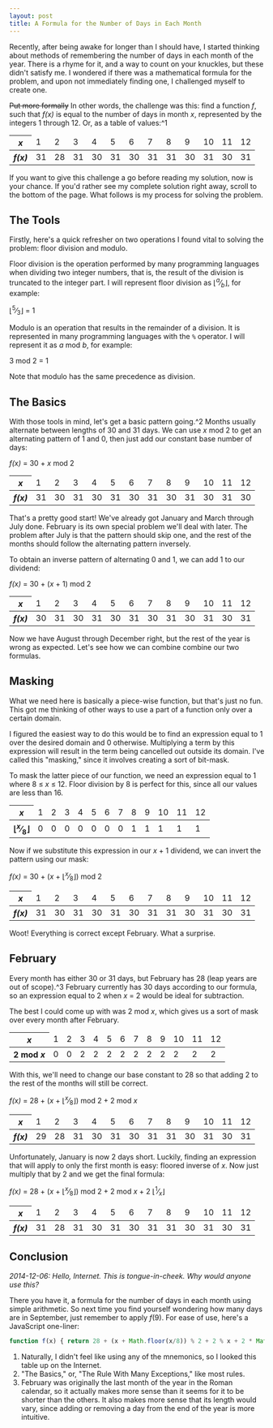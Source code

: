 ```yaml
---
layout: post
title: A Formula for the Number of Days in Each Month
---
```


Recently, after being awake for longer than I should have, I started
thinking about methods of remembering the number of days in each month
of the year. There is a rhyme for it, and a way to count on your
knuckles, but these didn't satisfy me. I wondered if there was a
mathematical formula for the problem, and upon not immediately finding
one, I challenged myself to create one.

~~Put more formally~~ In other words, the challenge was this:
find a function <var>f</var>, such that
<var>f(x)</var> is equal to the number of days in month
<var>x</var>, represented by the integers 1 through 12. Or,
as a table of values:^1

<div class="row"><div class="col-md-8 col-md-offset-2 col-sm-10 col-sm-offset-1">
  <div class="table-responsive"><table class="table table-bordered tov">
    <thead>
      <tr>
        <th><i>x</i></th>
        <td>1</td> <td>2</td> <td>3</td> <td>4</td> <td>5</td> <td>6</td>
        <td>7</td> <td>8</td> <td>9</td> <td>10</td> <td>11</td> <td>12</td>
      </tr>
    </thead>
    <tbody>
      <tr>
        <th><i>f(x)</i></th>
        <td>31</td> <td>28</td> <td>31</td> <td>30</td> <td>31</td> <td>30</td>
        <td>31</td> <td>31</td> <td>30</td> <td>31</td> <td>30</td> <td>31</td>
      </tr>
    </tbody>
  </table></div>
</div></div>

If you want to give this challenge a go before reading my solution, now
is your chance. If you'd rather see my complete solution right away,
scroll to the bottom of the page. What follows is my process for solving
the problem.

## The Tools

Firstly, here's a quick refresher on two operations I found vital to
solving the problem: floor division and modulo.

Floor division is the operation performed by many programming languages
when dividing two integer numbers, that is, the result of the division
is truncated to the integer part. I will represent floor division as
<span class="formula">&lfloor;<sup><var>a</var></sup>&frasl;<sub><var>b</var></sub>&rfloor;</span>,
for example:

<p class="formula">
  &lfloor;<sup>5</sup>&frasl;<sub>3</sub>&rfloor; = 1
</p>

Modulo is an operation that results in the remainder of a division. It
is represented in many programming languages with the `%` operator. I
will represent it as <span class="formula"><var>a</var> mod <var>b</var></span>,
for example:

<p class="formula">
  3 mod 2 = 1
</p>

Note that modulo has the same precedence as division.

## The Basics

With those tools in mind, let's get a basic pattern going.^2 Months
usually alternate between lengths of 30 and 31 days. We can use
<span class="formula"><var>x</var> mod 2</span> to get an alternating
pattern of 1 and 0, then just add our constant base number of days:

<p class="formula">
  <var>f(x)</var> = 30 + <var>x</var> mod 2
</p>

<div class="row"><div class="col-md-8 col-md-offset-2 col-sm-10 col-sm-offset-1">
  <div class="table-responsive"><table class="table table-bordered tov">
    <thead>
      <tr>
        <th><i>x</i></th>
        <td>1</td> <td>2</td> <td>3</td> <td>4</td> <td>5</td> <td>6</td>
        <td>7</td> <td>8</td> <td>9</td> <td>10</td> <td>11</td> <td>12</td>
      </tr>
    </thead>
    <tbody>
      <tr>
        <th><i>f(x)</i></th>
        <td class="success">31</td> <td class="danger">30</td>
        <td class="success">31</td> <td class="success">30</td>
        <td class="success">31</td> <td class="success">30</td>
        <td class="success">31</td> <td class="danger">30</td>
        <td class="danger">31</td>  <td class="danger">30</td>
        <td class="danger">31</td>  <td class="danger">30</td>
      </tr>
    </tbody>
  </table></div>
</div></div>

That's a pretty good start! We've already got January and March through
July done. February is its own special problem we'll deal with later.
The problem after July is that the pattern should skip one, and the rest
of the months should follow the alternating pattern inversely.

To obtain an inverse pattern of alternating 0 and 1, we can add 1 to our
dividend:

<p class="formula">
  <var>f(x)</var> = 30 + (<var>x</var> + 1) mod 2
</p>

<div class="row"><div class="col-md-8 col-md-offset-2 col-sm-10 col-sm-offset-1">
  <div class="table-responsive"><table class="table table-bordered tov">
    <thead>
      <tr>
        <th><i>x</i></th>
        <td>1</td> <td>2</td> <td>3</td> <td>4</td> <td>5</td> <td>6</td>
        <td>7</td> <td>8</td> <td>9</td> <td>10</td> <td>11</td> <td>12</td>
      </tr>
    </thead>
    <tbody>
      <tr>
        <th><i>f(x)</i></th>
        <td class="danger">30</td>  <td class="danger">31</td>
        <td class="danger">30</td>  <td class="danger">31</td>
        <td class="danger">30</td>  <td class="danger">31</td>
        <td class="danger">30</td>  <td class="success">31</td>
        <td class="success">30</td> <td class="success">31</td>
        <td class="success">30</td> <td class="success">31</td>
      </tr>
    </tbody>
  </table></div>
</div></div>

Now we have August through December right, but the rest of the year is
wrong as expected. Let's see how we can combine combine our two
formulas.

## Masking

What we need here is basically a piece-wise function, but that's just no
fun. This got me thinking of other ways to use a part of a function only
over a certain domain.

I figured the easiest way to do this would be to find an expression
equal to 1 over the desired domain and 0 otherwise. Multiplying a term
by this expression will result in the term being cancelled out outside
its domain. I've called this "masking," since it involves creating a
sort of bit-mask.

To mask the latter piece of our function, we need an expression equal to
1 where <span class="formula">8 &le; <var>x</var> &le; 12</span>. Floor
division by 8 is perfect for this, since all our values are less than
16.

<div class="row"><div class="col-md-8 col-md-offset-2 col-sm-10 col-sm-offset-1">
  <div class="table-responsive"><table class="table table-bordered tov">
    <thead>
      <tr>
        <th><i>x</i></th>
        <td>1</td> <td>2</td> <td>3</td> <td>4</td> <td>5</td> <td>6</td>
        <td>7</td> <td>8</td> <td>9</td> <td>10</td> <td>11</td> <td>12</td>
      </tr>
    </thead>
    <tbody>
      <tr>
        <th>&lfloor;<sup><i>x</i></sup>&frasl;<sub>8</sub>&rfloor;</th>
        <td>0</td> <td>0</td> <td>0</td> <td>0</td> <td>0</td> <td>0</td>
        <td>0</td> <td>1</td> <td>1</td> <td>1</td> <td>1</td> <td>1</td>
      </tr>
    </tbody>
  </table></div>
</div></div>

Now if we substitute this expression in our
<span class="formula"><var>x</var> + 1</span> dividend, we can invert the
pattern using our mask:

<p class="formula">
  <var>f(x)</var> = 30 + (<var>x</var> + &lfloor;<sup><var>x</var></sup>&frasl;<sub>8</sub>&rfloor;) mod 2
</p>

<div class="row"><div class="col-md-8 col-md-offset-2 col-sm-10 col-sm-offset-1">
  <div class="table-responsive"><table class="table table-bordered tov">
    <thead>
      <tr>
        <th><i>x</i></th>
        <td>1</td> <td>2</td> <td>3</td> <td>4</td> <td>5</td> <td>6</td>
        <td>7</td> <td>8</td> <td>9</td> <td>10</td> <td>11</td> <td>12</td>
      </tr>
    </thead>
    <tbody>
      <tr>
        <th><i>f(x)</i></th>
        <td class="success">31</td> <td class="danger">30</td>
        <td class="success">31</td> <td class="success">30</td>
        <td class="success">31</td> <td class="success">30</td>
        <td class="success">31</td> <td class="success">31</td>
        <td class="success">30</td> <td class="success">31</td>
        <td class="success">30</td> <td class="success">31</td>
      </tr>
    </tbody>
  </table></div>
</div></div>

Woot! Everything is correct except February. What a surprise.

## February

Every month has either 30 or 31 days, but February has 28 (leap years
are out of scope).^3 February currently has 30 days according
to our formula, so an expression equal to 2 when
<span class="formula"><var>x</var> = 2</span> would be ideal for subtraction.

The best I could come up with was
<span class="formula">2 mod <var>x</var></span>, which gives us a sort of
mask over every month after February.

<div class="row"><div class="col-md-8 col-md-offset-2 col-sm-10 col-sm-offset-1">
  <div class="table-responsive"><table class="table table-bordered tov">
    <thead>
      <tr>
        <th><i>x</i></th>
        <td>1</td> <td>2</td> <td>3</td> <td>4</td> <td>5</td> <td>6</td>
        <td>7</td> <td>8</td> <td>9</td> <td>10</td> <td>11</td> <td>12</td>
      </tr>
    </thead>
    <tbody>
      <tr>
        <th>2 mod <i>x</i></th>
        <td>0</td> <td>0</td> <td>2</td> <td>2</td> <td>2</td> <td>2</td>
        <td>2</td> <td>2</td> <td>2</td> <td>2</td> <td>2</td> <td>2</td>
      </tr>
    </tbody>
  </table></div>
</div></div>

With this, we'll need to change our base constant to 28 so that adding 2
to the rest of the months will still be correct.

<p class="formula">
  <var>f(x)</var> = 28 + (<var>x</var> + &lfloor;<sup><var>x</var></sup>&frasl;<sub>8</sub>&rfloor;) mod 2 + 2 mod <var>x</var>
</p>

<div class="row"><div class="col-md-8 col-md-offset-2 col-sm-10 col-sm-offset-1">
  <div class="table-responsive"><table class="table table-bordered tov">
    <thead>
      <tr>
        <th><i>x</i></th>
        <td>1</td> <td>2</td> <td>3</td> <td>4</td> <td>5</td> <td>6</td>
        <td>7</td> <td>8</td> <td>9</td> <td>10</td> <td>11</td> <td>12</td>
      </tr>
    </thead>
    <tbody>
      <tr>
        <th><i>f(x)</i></th>
        <td class="danger">29</td> <td class="success">28</td>
        <td class="success">31</td> <td class="success">30</td>
        <td class="success">31</td> <td class="success">30</td>
        <td class="success">31</td> <td class="success">31</td>
        <td class="success">30</td> <td class="success">31</td>
        <td class="success">30</td> <td class="success">31</td>
      </tr>
    </tbody>
  </table></div>
</div></div>

Unfortunately, January is now 2 days short. Luckily, finding an
expression that will apply to only the first month is easy: floored
inverse of <var>x</var>. Now just multiply that by 2 and we
get the final formula:

<p class="formula">
  <var>f(x)</var> = 28 + (<var>x</var> + &lfloor;<sup><var>x</var></sup>&frasl;<sub>8</sub>&rfloor;) mod 2 + 2 mod <var>x</var> + 2 &lfloor;<sup>1</sup>&frasl;<sub><var>x</var></sub>&rfloor;
</p>

<div class="row"><div class="col-md-8 col-md-offset-2 col-sm-10 col-sm-offset-1">
  <div class="table-responsive"><table class="table table-bordered tov">
    <thead>
      <tr>
        <th><i>x</i></th>
        <td>1</td> <td>2</td> <td>3</td> <td>4</td> <td>5</td> <td>6</td>
        <td>7</td> <td>8</td> <td>9</td> <td>10</td> <td>11</td> <td>12</td>
      </tr>
    </thead>
    <tbody>
      <tr>
        <th><i>f(x)</i></th>
        <td class="success">31</td> <td class="success">28</td>
        <td class="success">31</td> <td class="success">30</td>
        <td class="success">31</td> <td class="success">30</td>
        <td class="success">31</td> <td class="success">31</td>
        <td class="success">30</td> <td class="success">31</td>
        <td class="success">30</td> <td class="success">31</td>
      </tr>
    </tbody>
  </table></div>
</div></div>

## Conclusion

*2014-12-06: Hello, Internet. This is tongue-in-cheek. Why would anyone
use this?*

There you have it, a formula for the number of days in each month using
simple arithmetic. So next time you find yourself wondering how many
days are in September, just remember to apply
<span class="formula"><var>f</var>(9)</span>. For ease of use, here's a
JavaScript one-liner:

```javascript
function f(x) { return 28 + (x + Math.floor(x/8)) % 2 + 2 % x + 2 * Math.floor(1/x); }
```

1. Naturally, I didn't feel like using any of the mnemonics, so I looked
   this table up on the Internet.
2. "The Basics," or, "The Rule With Many Exceptions," like most rules.
3. February was originally the last month of the year in the Roman
   calendar, so it actually makes more sense than it seems for it to be
   shorter than the others. It also makes more sense that its length
   would vary, since adding or removing a day from the end of the year
   is more intuitive.
